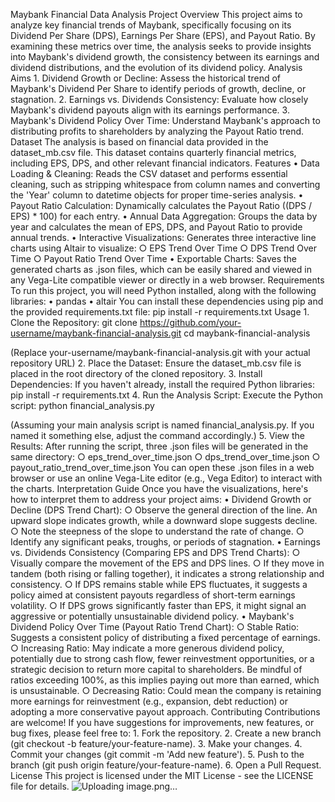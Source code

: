 Maybank Financial Data Analysis
Project Overview
This project aims to analyze key financial trends of Maybank, specifically focusing on its Dividend Per Share (DPS), Earnings Per Share (EPS), and Payout Ratio. By examining these metrics over time, the analysis seeks to provide insights into Maybank's dividend growth, the consistency between its earnings and dividend distributions, and the evolution of its dividend policy.
Analysis Aims
	1. Dividend Growth or Decline: Assess the historical trend of Maybank's Dividend Per Share to identify periods of growth, decline, or stagnation.
	2. Earnings vs. Dividends Consistency: Evaluate how closely Maybank's dividend payouts align with its earnings performance.
	3. Maybank's Dividend Policy Over Time: Understand Maybank's approach to distributing profits to shareholders by analyzing the Payout Ratio trend.
Dataset
The analysis is based on financial data provided in the dataset_mb.csv file. This dataset contains quarterly financial metrics, including EPS, DPS, and other relevant financial indicators.
Features
	• Data Loading & Cleaning: Reads the CSV dataset and performs essential cleaning, such as stripping whitespace from column names and converting the 'Year' column to datetime objects for proper time-series analysis.
	• Payout Ratio Calculation: Dynamically calculates the Payout Ratio ((DPS / EPS) * 100) for each entry.
	• Annual Data Aggregation: Groups the data by year and calculates the mean of EPS, DPS, and Payout Ratio to provide annual trends.
	• Interactive Visualizations: Generates three interactive line charts using Altair to visualize:
		○ EPS Trend Over Time
		○ DPS Trend Over Time
		○ Payout Ratio Trend Over Time
	• Exportable Charts: Saves the generated charts as .json files, which can be easily shared and viewed in any Vega-Lite compatible viewer or directly in a web browser.
Requirements
To run this project, you will need Python installed, along with the following libraries:
	• pandas
	• altair
You can install these dependencies using pip and the provided requirements.txt file:
pip install -r requirements.txt
Usage
	1. Clone the Repository:
git clone https://github.com/your-username/maybank-financial-analysis.git
cd maybank-financial-analysis

(Replace your-username/maybank-financial-analysis.git with your actual repository URL)
	2. Place the Dataset: Ensure the dataset_mb.csv file is placed in the root directory of the cloned repository.
	3. Install Dependencies: If you haven't already, install the required Python libraries:
pip install -r requirements.txt
	4. Run the Analysis Script: Execute the Python script:
python financial_analysis.py

(Assuming your main analysis script is named financial_analysis.py. If you named it something else, adjust the command accordingly.)
	5. View the Results: After running the script, three .json files will be generated in the same directory:
		○ eps_trend_over_time.json
		○ dps_trend_over_time.json
		○ payout_ratio_trend_over_time.json
You can open these .json files in a web browser or use an online Vega-Lite editor (e.g., Vega Editor) to interact with the charts.
Interpretation Guide
Once you have the visualizations, here's how to interpret them to address your project aims:
	• Dividend Growth or Decline (DPS Trend Chart):
		○ Observe the general direction of the line. An upward slope indicates growth, while a downward slope suggests decline.
		○ Note the steepness of the slope to understand the rate of change.
		○ Identify any significant peaks, troughs, or periods of stagnation.
	• Earnings vs. Dividends Consistency (Comparing EPS and DPS Trend Charts):
		○ Visually compare the movement of the EPS and DPS lines.
		○ If they move in tandem (both rising or falling together), it indicates a strong relationship and consistency.
		○ If DPS remains stable while EPS fluctuates, it suggests a policy aimed at consistent payouts regardless of short-term earnings volatility.
		○ If DPS grows significantly faster than EPS, it might signal an aggressive or potentially unsustainable dividend policy.
	• Maybank's Dividend Policy Over Time (Payout Ratio Trend Chart):
		○ Stable Ratio: Suggests a consistent policy of distributing a fixed percentage of earnings.
		○ Increasing Ratio: May indicate a more generous dividend policy, potentially due to strong cash flow, fewer reinvestment opportunities, or a strategic decision to return more capital to shareholders. Be mindful of ratios exceeding 100%, as this implies paying out more than earned, which is unsustainable.
		○ Decreasing Ratio: Could mean the company is retaining more earnings for reinvestment (e.g., expansion, debt reduction) or adopting a more conservative payout approach.
Contributing
Contributions are welcome! If you have suggestions for improvements, new features, or bug fixes, please feel free to:
	1. Fork the repository.
	2. Create a new branch (git checkout -b feature/your-feature-name).
	3. Make your changes.
	4. Commit your changes (git commit -m 'Add new feature').
	5. Push to the branch (git push origin feature/your-feature-name).
	6. Open a Pull Request.
License
This project is licensed under the MIT License - see the LICENSE file for details.
![Uploading image.png…]()
